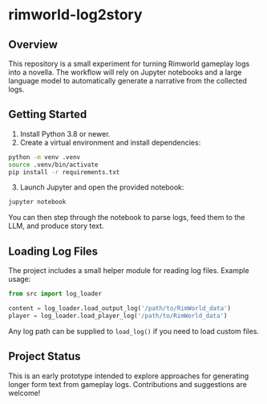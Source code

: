 # rimworld-log2story

## Overview

This repository is a small experiment for turning Rimworld gameplay logs into a
novella. The workflow will rely on Jupyter notebooks and a large language model
to automatically generate a narrative from the collected logs.

## Getting Started

1. Install Python 3.8 or newer.
2. Create a virtual environment and install dependencies:

```bash
python -m venv .venv
source .venv/bin/activate
pip install -r requirements.txt
```

3. Launch Jupyter and open the provided notebook:

```bash
jupyter notebook
```

You can then step through the notebook to parse logs, feed them to the LLM, and
produce story text.

## Loading Log Files

The project includes a small helper module for reading log files. Example usage:

```python
from src import log_loader

content = log_loader.load_output_log('/path/to/RimWorld_data')
player = log_loader.load_player_log('/path/to/RimWorld_data')
```

Any log path can be supplied to `load_log()` if you need to load custom files.

## Project Status

This is an early prototype intended to explore approaches for generating longer
form text from gameplay logs. Contributions and suggestions are welcome!
